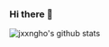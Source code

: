 ### Hi there 👋
<!-- ![jxxngho's github stats](https://github-readme-stats.vercel.app/api?username=jxxngho&show_icons=true&theme=synthwave) -->

![jxxngho's github stats](https://github-readme-stats.vercel.app/api?username=jxxngho&count_private=true&theme=cobalt)


<!--
**jxxngho/jxxngho** is a ✨ _special_ ✨ repository because its `README.md` (this file) appears on your GitHub profile.

Here are some ideas to get you started:

- 🔭 I’m currently working on ...
- 🌱 I’m currently learning ...
- 👯 I’m looking to collaborate on ...
- 🤔 I’m looking for help with ...
- 💬 Ask me about ...
- 📫 How to reach me: ...
- 😄 Pronouns: ...
- ⚡ Fun fact: ...
-->


